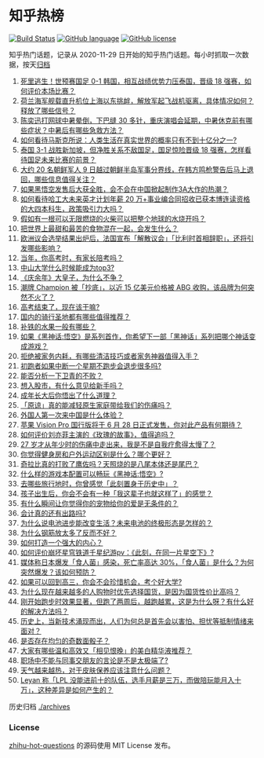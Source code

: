 # 知乎热榜
[![Build Status](https://github.com/ToWeLong/zhihu-hot-questions/workflows/CI/badge.svg)](https://github.com/ToWeLong/zhihu-hot-questions/actions)
[![GitHub language](https://img.shields.io/badge/language-golang-orange.svg)](https://golang.org/)
[![GitHub license](https://img.shields.io/github/license/ToWeLong/zhihu-hot-questions)](https://github.com/ToWeLong/zhihu-hot-questions/blob/main/LICENSE)

知乎热门话题，记录从 2020-11-29 日开始的知乎热门话题。每小时抓取一次数据，按天[归档](./archives)

<!-- BEGIN -->

1. [死里逃生！世预赛国足 0-1 韩国，相互战绩优势力压泰国，晋级 18 强赛，如何评价本场比赛？](https://www.zhihu.com/question/658635911)
1. [荷兰海军舰载直升机位上海以东挑衅，解放军起飞战机驱离，具体情况如何？释放了哪些信号？](https://www.zhihu.com/question/658651265)
1. [陈奕迅打网球中暑晕倒，下巴缝 30 多针，重庆演唱会延期，中暑休克前有哪些症状？中暑后有哪些急救方法？](https://www.zhihu.com/question/658622344)
1. [如何看待马斯克所说：人类生活在真实世界的概率只有不到十亿分之一?](https://www.zhihu.com/question/658504787)
1. [泰国 3-1 战胜新加坡，但净胜关系不敌国足，国足惊险晋级 18 强赛，怎样看待国足未来比赛的前景？](https://www.zhihu.com/question/658671091)
1. [大约 20 名朝鲜军人 9 日越过朝鲜半岛军事分界线，在韩方鸣枪警告后马上退回，哪些信息值得关注？](https://www.zhihu.com/question/658664189)
1. [如果黑悟空发售后大获全胜，会不会在中国掀起制作3A大作的热潮？](https://www.zhihu.com/question/420336106)
1. [如何看待哈工大未来英才计划年薪 20 万+事业编合同招收已获本博连读资格的大四本科生，政策吸引力大吗？](https://www.zhihu.com/question/658462005)
1. [假如有一根可以无限燃烧的火柴可以把整个地球的水烧开吗？](https://www.zhihu.com/question/658541760)
1. [把世界上最甜和最苦的食物混在一起，会发生什么？](https://www.zhihu.com/question/657329919)
1. [欧洲议会选举结果出炉后，法国宣布「解散议会」「比利时首相辞职」，还将引发哪些影响？](https://www.zhihu.com/question/658634642)
1. [当年，你高考时，有家长陪考吗？](https://www.zhihu.com/question/658470508)
1. [中山大学什么时候能成为top3?](https://www.zhihu.com/question/655666874)
1. [《庆余年》大皇子，为什么不争？](https://www.zhihu.com/question/658013108)
1. [潮牌 Champion 被「抄底」，以近 15 亿美元价格被 ABG 收购，该品牌为何突然不火了？](https://www.zhihu.com/question/658556891)
1. [高考结束了，现在该干嘛?](https://www.zhihu.com/question/658558558)
1. [国内的骑行圣地都有哪些值得推荐？](https://www.zhihu.com/question/653491670)
1. [补铁的水果一般有哪些？](https://www.zhihu.com/question/657914048)
1. [如果《黑神话:悟空》是系列首作，你希望下一部「黑神话」系列把哪个神话变成游戏？](https://www.zhihu.com/question/658469198)
1. [拒绝被家务内耗，有哪些清洁技巧或者家务神器值得入手？](https://www.zhihu.com/question/655160354)
1. [初跑者如果中断一个星期不跑步会退步很多吗?](https://www.zhihu.com/question/657791593)
1. [能否分析一下卫青的不败？](https://www.zhihu.com/question/519360555)
1. [想入股市，有什么意见给新手吗？](https://www.zhihu.com/question/658058320)
1. [成年长大后你悟出了什么道理？](https://www.zhihu.com/question/658510007)
1. [「原谅」真的能减轻原生家庭带给我们的伤痛吗？](https://www.zhihu.com/question/657943580)
1. [外国人第一次来中国是什么体验？](https://www.zhihu.com/question/566182601)
1. [苹果 Vision Pro 国行版将于 6 月 28 日正式发售，你对此产品有何期待？](https://www.zhihu.com/question/658589913)
1. [如何评价刘亦菲主演的《玫瑰的故事》，值得追吗？](https://www.zhihu.com/question/658426258)
1. [27 岁才从年少时的伤痛中走出来，我是不是自我疗愈得太慢了？](https://www.zhihu.com/question/658089166)
1. [你觉得健身房和户外运动区别是什么？哪个更好？](https://www.zhihu.com/question/658039585)
1. [奇拉比真的打败了鹰佐吗？天照烧的是八尾本体还是尾巴？](https://www.zhihu.com/question/413698395)
1. [什么样的游戏本配置可以畅玩《黑神话:悟空》?](https://www.zhihu.com/question/658619857)
1. [去哪些旅行地时，你曾感觉「此刻置身于历史中」？](https://www.zhihu.com/question/658212019)
1. [孩子出生后，你会不会有一种「我这辈子也就这样了」的感觉？](https://www.zhihu.com/question/658426040)
1. [有什么瞬间让你觉得你的宠物给你的爱是无条件的？](https://www.zhihu.com/question/652622408)
1. [会计真的还有出路吗?](https://www.zhihu.com/question/656962932)
1. [为什么说电池进步能改变生活？未来电池的终极形态是怎样的？](https://www.zhihu.com/question/658074142)
1. [为什么钢筋放太多了反而不好？](https://www.zhihu.com/question/588629540)
1. [如何打造一个强大的内心？](https://www.zhihu.com/question/654198770)
1. [如何评价崩坏星穹铁道千星纪游pv：《此刻，在同一片星空下》?](https://www.zhihu.com/question/658624382)
1. [媒体称日本爆发「食人菌」感染，死亡率高达 30%，「食人菌」是什么？为何突然爆发？该如何预防？](https://www.zhihu.com/question/657553483)
1. [如果可以回到高三，你会不会珍惜机会，考个好大学?](https://www.zhihu.com/question/657830041)
1. [为什么现在越来越多的人购物时优先选择国货，是因为国货性价比高吗？](https://www.zhihu.com/question/658581281)
1. [刚开始跑步时效果显著，但跑了两周后，越跑越累，这是为什么呀？有什么好的解决方法吗？](https://www.zhihu.com/question/657773388)
1. [历史上，当新技术涌现而出，人们为何总是首先会以害怕、担忧等抵制情绪来面对？](https://www.zhihu.com/question/657443375)
1. [是否存在均匀的奇数面骰子？](https://www.zhihu.com/question/654589107)
1. [大家有哪些温和高效又「相见恨晚」的美白精华液推荐？](https://www.zhihu.com/question/653888558)
1. [职场中不能与同事交朋友的言论是不是太极端了?](https://www.zhihu.com/question/657966001)
1. [天气越来越热，对于皮肤保养应该注意什么问题？](https://www.zhihu.com/question/657380791)
1. [Leyan 称「LPL 没能进前十的队伍，选手月薪是三万，而做陪玩能月入十万」，这种差异是如何产生的？](https://www.zhihu.com/question/658622229)

<!-- END -->

历史归档 [./archives](./archives)


### License
[zhihu-hot-questions](https://github.com/towelong/zhihu-hot-questions) 的源码使用 MIT License 发布。